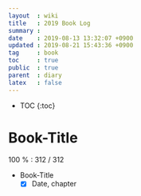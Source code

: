 ```yaml
---
layout  : wiki
title   : 2019 Book Log
summary : 
date    : 2019-08-13 13:32:07 +0900
updated : 2019-08-21 15:43:36 +0900
tag     : book
toc     : true
public  : true
parent  : diary
latex   : false
---
```

* TOC
{:toc}


# Book-Title

100 % : 312 / 312
* Book-Title
    * [X] Date, chapter
